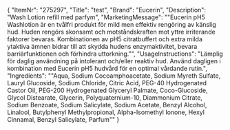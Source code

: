 {
  "ItemNr": "275297",
  "Title": "test",
  "Brand": "Eucerin",
  "Description": "Wash Lotion refill med parfym",
  "MarketingMessage": "\"Eucerin pH5 Washlotion är en tvålfri produkt för mild men effektiv rengöring av känslig hud. Huden rengörs skonsamt och motståndskraften mot yttre irriterande faktorer bevaras.  Kombinationen av pH5 citratbuffert och extra milda ytaktiva ämnen bidrar till att skydda hudens enzymaktivitet, bevara barriärfunktionen och förhindra uttorkning.\"",
  "UsageInstructions": "Lämplig för daglig användning på intolerant och/eller reaktiv hud. Använd dagligen i kombination med Eucerin pH5 hudvård för en optimal vårdande rutin.",
  "Ingredients": "\"Aqua, Sodium Cocoamphoacetate, Sodium Myreth Sulfate, Lauryl Glucoside, Sodium Chloride, Citric Acid, PEG-40 Hydrogenated Castor Oil, PEG-200 Hydrogenated Glyceryl Palmate, Coco-Glucoside, Glycol Distearate, Glycerin, Polyquaternium-10, Diammonium Citrate, Sodium Benzoate, Sodium Salicylate, Sodium Acetate, Benzyl Alcohol, Linalool, Butylphenyl Methylpropional, Alpha-Isomethyl Ionone, Hexyl Cinnamal, Benzyl Salicylate, Parfum\""
}